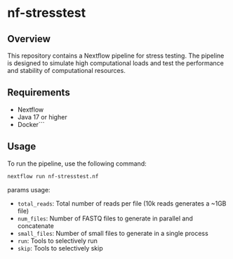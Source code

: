 # nf-stresstest

## Overview

This repository contains a Nextflow pipeline for stress testing. The pipeline is designed to simulate high computational loads and test the performance and stability of computational resources.

## Requirements

- Nextflow
- Java 17 or higher
- Docker```

## Usage

To run the pipeline, use the following command:

```bash
nextflow run nf-stresstest.nf
```

params usage:

- `total_reads`: Total number of reads per file (10k reads generates a ~1GB file)
- `num_files`: Number of FASTQ files to generate in parallel and concatenate
- `small_files`: Number of small files to generate in a single process
- `run`: Tools to selectively run
- `skip`: Tools to selectively skip
